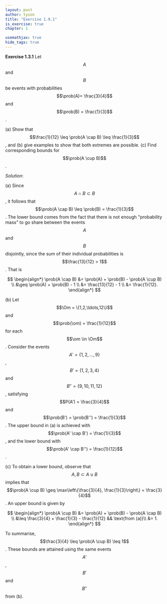 ```yaml
---
layout: post
author: tyson
title: "Exercise 1.9.1"
is_exercise: true
chapter: 1

usemathjax: true
hide_tags: true
---
```


**Exercise 1.3.1** Let $$A$$ and $$B$$ be events with probabilities $$\prob(A)=
\frac{3}{4}$$ and $$\prob(B) = \frac{1}{3}$$.

(a) Show that $$\frac{1}{12} \leq \prob(A \cap B) \leq \frac{1}{3}$$, and (b) give examples to show that both extremes are possible. (c) Find corresponding bounds for $$\prob(A \cup B)$$.

*Solution*:

(a) Since $$A \cap B \subset B$$, it follows that $$\prob(A \cap B) \leq
\prob(B) = \frac{1}{3}$$. The lower bound comes from the fact that there is not
enough "probability mass" to go share between the events $$A$$ and $$B$$
disjointly, since the sum of their individual probabilities is $$\frac{13}{12} >
1$$. That is

$$
\begin{align*}
\prob(A \cap B)
&= \prob(A) + \prob(B) - \prob(A \cup B) \\
&\geq \prob(A) + \prob(B) - 1 \\
&= \frac{13}{12} - 1 \\
&= \frac{1}{12}.
\end{align*}
$$

(b) Let $$\Om = \{1,2,\ldots,12\}$$ and $$\prob(\om) = \frac{1}{12}$$ for each
$$\om \in \Om$$. Consider the events $$A' = \{1,2,\ldots,9\}$$, $$B' = \{
1,2,3,4 \}$$ and $$B'' = \{9,10,11,12\}$$, satisfying $$P(A') = \frac{3}{4}$$
and $$\prob(B') = \prob(B'') = \frac{1}{3}$$. The upper bound in (a) is achieved
with $$\prob(A' \cap B') = \frac{1}{3}$$, and the lower bound with $$\prob(A'
\cap B'') = \frac{1}{12}$$.

(c) To obtain a lower bound, observe that $$A,B \subset A \cup B$$ implies that
$$\prob(A \cup B) \geq \max\left\{\frac{3}{4}, \frac{1}{3}\right\} =
\frac{3}{4}$$. An upper bound is given by

$$
\begin{align*}
\prob(A \cup B)
&= \prob(A) + \prob(B) - \prob(A \cap B) \\
&\leq \frac{3}{4} + \frac{1}{3} - \frac{1}{12} && \text{from (a)}\\
&= 1.
\end{align*}
$$

To summarise, $$\frac{3}{4} \leq \prob(A \cup B) \leq 1$$. These bounds are
attained using the same events $$A'$$, $$B'$$ and $$B''$$ from (b).
